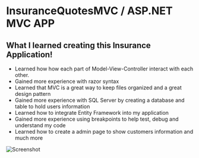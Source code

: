 # InsuranceQuotesMVC / ASP.NET MVC APP

## What I learned creating this Insurance Application!
* Learned how how each part of Model-View-Controller interact with each other. 
* Gained more experience with razor syntax 
* Learned that MVC is a great way to keep files organized and a great design pattern
* Gained more experience with SQL Server by creating a database and table to hold users information
* Learned how to integrate Entity Framework into my application
* Gained more experience using breakpoints to help test, debug and understand my code
* Learned how to create a admin page to show customers information and much more

<img src="https://github.com/CodingMikey/InsuranceQuotesMVC/blob/master/InsuranceApp.gif" title="Screenshot" alt="Screenshot">

